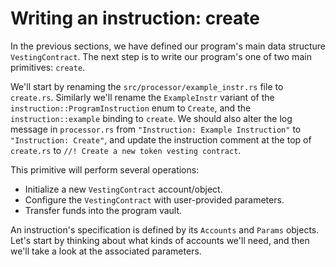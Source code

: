 # Writing an instruction: create

In the previous sections, we have defined our program's main data structure `VestingContract`.
The next step is to write our program's one of two main primitives: `create`.

We'll start by renaming the `src/processor/example_instr.rs` file to `create.rs`.
Similarly we'll rename the `ExampleInstr` variant of the `instruction::ProgramInstruction` enum to `Create`, and the `instruction::example` binding to `create`.
We should also alter the log message in `processor.rs` from `"Instruction: Example Instruction"` to `"Instruction: Create"`, and update the instruction comment at the top of `create.rs` to `//! Create a new token vesting contract`.

This primitive will perform several operations:

- Initialize a new `VestingContract` account/object.
- Configure the `VestingContract` with user-provided parameters.
- Transfer funds into the program vault.

An instruction's specification is defined by its `Accounts` and `Params` objects. Let's start by thinking about what kinds of accounts we'll need, and then we'll take a look at the associated parameters.

